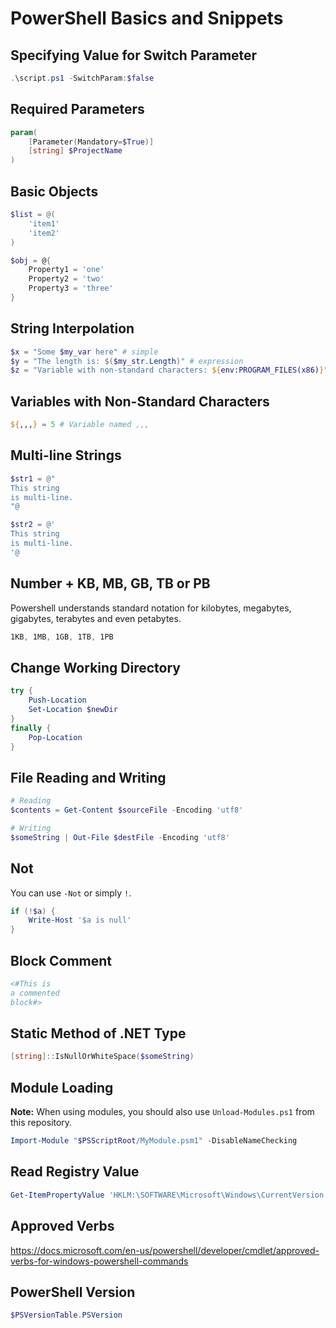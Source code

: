 # PowerShell Basics and Snippets

## Specifying Value for Switch Parameter

```powershell
.\script.ps1 -SwitchParam:$false
```

## Required Parameters

```powershell
param(
    [Parameter(Mandatory=$True)]
    [string] $ProjectName
)
```

## Basic Objects

```powershell
$list = @(
    'item1'
    'item2'
)
```

```powershell
$obj = @{
    Property1 = 'one'
    Property2 = 'two'
    Property3 = 'three'
}
```

## String Interpolation

```powershell
$x = "Some $my_var here" # simple
$y = "The length is: $($my_str.Length)" # expression
$z = "Variable with non-standard characters: ${env:PROGRAM_FILES(x86)}" # special
```

## Variables with Non-Standard Characters

```powershell
${,,,} = 5 # Variable named ,,,
```

## Multi-line Strings

```powershell
$str1 = @"
This string
is multi-line.
"@

$str2 = @'
This string
is multi-line.
'@
```

## Number + KB, MB, GB, TB or PB

Powershell understands standard notation for kilobytes, megabytes, gigabytes, terabytes and even petabytes.

```powershell
1KB, 1MB, 1GB, 1TB, 1PB
```

## Change Working Directory

```powershell
try {
    Push-Location
    Set-Location $newDir
}
finally {
    Pop-Location
}
```

## File Reading and Writing

```powershell
# Reading
$contents = Get-Content $sourceFile -Encoding 'utf8'
```

```powershell
# Writing
$someString | Out-File $destFile -Encoding 'utf8'
```

## Not

You can use `-Not` or simply `!`.

```powershell
if (!$a) {
    Write-Host '$a is null'
}
```

## Block Comment

```powershell
<#This is
a commented
block#>
```

## Static Method of .NET Type

```powershell
[string]::IsNullOrWhiteSpace($someString)
```

## Module Loading

**Note:** When using modules, you should also use `Unload-Modules.ps1` from this repository.

```powershell
Import-Module "$PSScriptRoot/MyModule.psm1" -DisableNameChecking
```

## Read Registry Value

```powershell
Get-ItemPropertyValue 'HKLM:\SOFTWARE\Microsoft\Windows\CurrentVersion' 'ProgramFilesDir'
```

## Approved Verbs

<https://docs.microsoft.com/en-us/powershell/developer/cmdlet/approved-verbs-for-windows-powershell-commands>

## PowerShell Version

```powershell
$PSVersionTable.PSVersion
```
